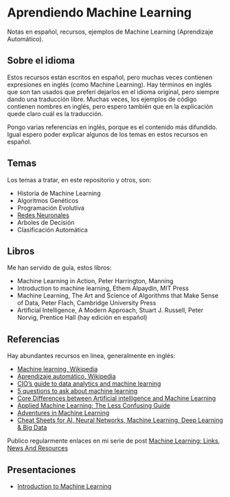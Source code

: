# Aprendiendo Machine Learning

Notas en español, recursos, ejemplos de Machine Learning (Aprendizaje Automático).

## Sobre el idioma

Estos recursos están escritos en español, pero muchas veces contienen expresiones en inglés (como Machine Learning).
Hay términos en inglés que son tan usados que preferí dejarlos en el idioma original, pero siempre dando una
traducción libre. Muchas veces, los ejemplos de código contienen nombres en inglés, pero espero también que en
la explicación quede claro cuál es la traducción.

Pongo varias referencias en inglés, porque es el contenido más difundido. Igual espero poder explicar algunos de los
temas en estos recursos en español.

## Temas

Los temas a tratar, en este repositorio y otros, son:

- Historia de Machine Learning
- Algoritmos Genéticos
- Programación Evolutiva
- [Redes Neuronales](https://github.com/ajlopez/AprendiendoDeepLearning)
- Arboles de Decisión
- Clasificación Automática

## Libros

Me han servido de guía, estos libros:

- Machine Learning in Action, Peter Harrington, Manning
- Introduction to machine learning, Ethem Alpaydin, MIT Press
- Machine Learning, The Art and Science of Algorithms that Make Sense of Data, Peter Flach, Cambridge University Press
- Artificial Intelligence, A Modern Approach, Stuart J. Russell, Peter Norvig, Prentice Hall (hay edición en español)

## Referencias

Hay abundantes recursos en línea, generalmente en inglés:

- [Machine learning, Wikipedia](https://en.wikipedia.org/wiki/Machine_learning)
- [Aprendizaje automático, Wikipedia](https://es.wikipedia.org/wiki/Aprendizaje_autom%C3%A1tico)
- [CIO’s guide to data analytics and machine learning](https://cloudplatform.googleblog.com/2017/07/CIOs-guide-to-data-analytics-and-machine-learning.html)
- [5 questions to ask about machine learning](https://news.sophos.com/en-us/2017/07/24/5-questions-to-ask-about-machine-learning/)
- [Core Differences between Artificial intelligence and Machine Learning](http://bigdataanalyticsnews.com/core-differences-between-artificial-intelligence-machine-learning/)
- [Applied Machine Learning: The Less Confusing Guide](https://udarajay.com/applied-machine-learning-the-less-confusing-guide/amp/)
- [Adventures in Machine Learning](http://adventuresinmachinelearning.com/)
- [Cheat Sheets for AI, Neural Networks, Machine Learning, Deep Learning & Big Data](https://becominghuman.ai/cheat-sheets-for-ai-neural-networks-machine-learning-deep-learning-big-data-678c51b4b463)

Publico regularmente enlaces en mi serie de post [Machine Learning: Links, News And Resources](https://ajlopez.wordpress.com/2011/11/11/machine-learning-links-news-and-resources-1/)

## Presentaciones

- [Introduction to Machine Learning](https://docs.google.com/presentation/d/1mNrAJOqgEj0t6lzq_mVZ74hu5alWVZP7wiSbwSr-1OI)

